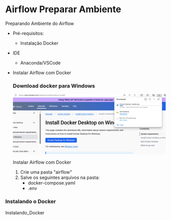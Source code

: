 # Airflow Preparar Ambiente
Preparando Ambiente do Airflow

- Pré-requisitos:
   - Instalação Docker

- IDE
   - Anaconda/VSCode

- Instalar Airflow com Docker

  ### Download docker para Windows

  <img src="https://github.com/JosiTubaroski/Airflow_Preparar_Ambiente/blob/main/img/Docker_Windows.png">

  Instalar Airflow com Docker

  1. Crie uma pasta "airflow"
  2. Salve os seguintes arquivos na pasta:
      - docker-compose.yaml
      - .env

 ### Instalando o Docker

 Instalando_Docker
 
       
